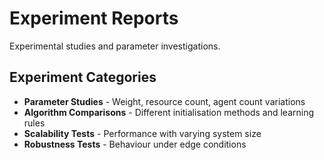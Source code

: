 # Experiment Reports

Experimental studies and parameter investigations.

## Experiment Categories
 
- **Parameter Studies** - Weight, resource count, agent count variations
- **Algorithm Comparisons** - Different initialisation methods and learning rules
- **Scalability Tests** - Performance with varying system size
- **Robustness Tests** - Behaviour under edge conditions 